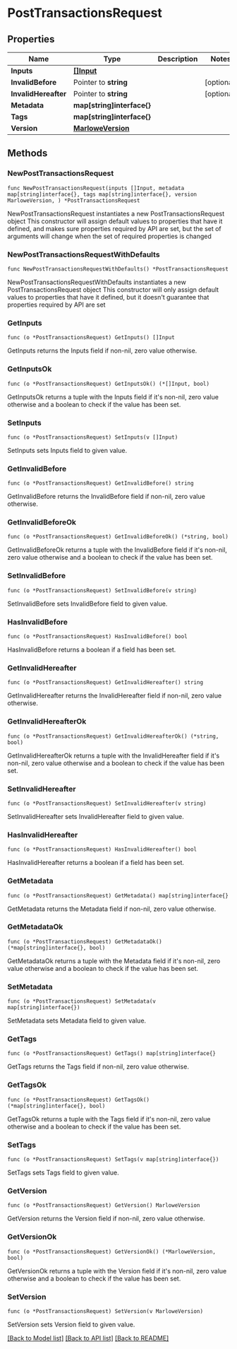 # PostTransactionsRequest

## Properties

Name | Type | Description | Notes
------------ | ------------- | ------------- | -------------
**Inputs** | [**[]Input**](Input.md) |  | 
**InvalidBefore** | Pointer to **string** |  | [optional] 
**InvalidHereafter** | Pointer to **string** |  | [optional] 
**Metadata** | **map[string]interface{}** |  | 
**Tags** | **map[string]interface{}** |  | 
**Version** | [**MarloweVersion**](MarloweVersion.md) |  | 

## Methods

### NewPostTransactionsRequest

`func NewPostTransactionsRequest(inputs []Input, metadata map[string]interface{}, tags map[string]interface{}, version MarloweVersion, ) *PostTransactionsRequest`

NewPostTransactionsRequest instantiates a new PostTransactionsRequest object
This constructor will assign default values to properties that have it defined,
and makes sure properties required by API are set, but the set of arguments
will change when the set of required properties is changed

### NewPostTransactionsRequestWithDefaults

`func NewPostTransactionsRequestWithDefaults() *PostTransactionsRequest`

NewPostTransactionsRequestWithDefaults instantiates a new PostTransactionsRequest object
This constructor will only assign default values to properties that have it defined,
but it doesn't guarantee that properties required by API are set

### GetInputs

`func (o *PostTransactionsRequest) GetInputs() []Input`

GetInputs returns the Inputs field if non-nil, zero value otherwise.

### GetInputsOk

`func (o *PostTransactionsRequest) GetInputsOk() (*[]Input, bool)`

GetInputsOk returns a tuple with the Inputs field if it's non-nil, zero value otherwise
and a boolean to check if the value has been set.

### SetInputs

`func (o *PostTransactionsRequest) SetInputs(v []Input)`

SetInputs sets Inputs field to given value.


### GetInvalidBefore

`func (o *PostTransactionsRequest) GetInvalidBefore() string`

GetInvalidBefore returns the InvalidBefore field if non-nil, zero value otherwise.

### GetInvalidBeforeOk

`func (o *PostTransactionsRequest) GetInvalidBeforeOk() (*string, bool)`

GetInvalidBeforeOk returns a tuple with the InvalidBefore field if it's non-nil, zero value otherwise
and a boolean to check if the value has been set.

### SetInvalidBefore

`func (o *PostTransactionsRequest) SetInvalidBefore(v string)`

SetInvalidBefore sets InvalidBefore field to given value.

### HasInvalidBefore

`func (o *PostTransactionsRequest) HasInvalidBefore() bool`

HasInvalidBefore returns a boolean if a field has been set.

### GetInvalidHereafter

`func (o *PostTransactionsRequest) GetInvalidHereafter() string`

GetInvalidHereafter returns the InvalidHereafter field if non-nil, zero value otherwise.

### GetInvalidHereafterOk

`func (o *PostTransactionsRequest) GetInvalidHereafterOk() (*string, bool)`

GetInvalidHereafterOk returns a tuple with the InvalidHereafter field if it's non-nil, zero value otherwise
and a boolean to check if the value has been set.

### SetInvalidHereafter

`func (o *PostTransactionsRequest) SetInvalidHereafter(v string)`

SetInvalidHereafter sets InvalidHereafter field to given value.

### HasInvalidHereafter

`func (o *PostTransactionsRequest) HasInvalidHereafter() bool`

HasInvalidHereafter returns a boolean if a field has been set.

### GetMetadata

`func (o *PostTransactionsRequest) GetMetadata() map[string]interface{}`

GetMetadata returns the Metadata field if non-nil, zero value otherwise.

### GetMetadataOk

`func (o *PostTransactionsRequest) GetMetadataOk() (*map[string]interface{}, bool)`

GetMetadataOk returns a tuple with the Metadata field if it's non-nil, zero value otherwise
and a boolean to check if the value has been set.

### SetMetadata

`func (o *PostTransactionsRequest) SetMetadata(v map[string]interface{})`

SetMetadata sets Metadata field to given value.


### GetTags

`func (o *PostTransactionsRequest) GetTags() map[string]interface{}`

GetTags returns the Tags field if non-nil, zero value otherwise.

### GetTagsOk

`func (o *PostTransactionsRequest) GetTagsOk() (*map[string]interface{}, bool)`

GetTagsOk returns a tuple with the Tags field if it's non-nil, zero value otherwise
and a boolean to check if the value has been set.

### SetTags

`func (o *PostTransactionsRequest) SetTags(v map[string]interface{})`

SetTags sets Tags field to given value.


### GetVersion

`func (o *PostTransactionsRequest) GetVersion() MarloweVersion`

GetVersion returns the Version field if non-nil, zero value otherwise.

### GetVersionOk

`func (o *PostTransactionsRequest) GetVersionOk() (*MarloweVersion, bool)`

GetVersionOk returns a tuple with the Version field if it's non-nil, zero value otherwise
and a boolean to check if the value has been set.

### SetVersion

`func (o *PostTransactionsRequest) SetVersion(v MarloweVersion)`

SetVersion sets Version field to given value.



[[Back to Model list]](../README.md#documentation-for-models) [[Back to API list]](../README.md#documentation-for-api-endpoints) [[Back to README]](../README.md)


